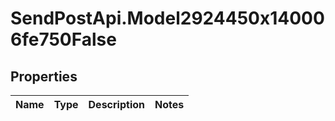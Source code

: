 # SendPostApi.Model2924450x140006fe750False

## Properties
Name | Type | Description | Notes
------------ | ------------- | ------------- | -------------



